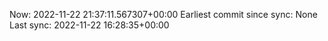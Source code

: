 Now: 2022-11-22 21:37:11.567307+00:00 Earliest commit since sync: None Last sync: 2022-11-22 16:28:35+00:00
